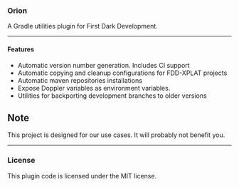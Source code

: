 ### Orion

A Gradle utilities plugin for First Dark Development.

***

#### Features

* Automatic version number generation. Includes CI support
* Automatic copying and cleanup configurations for FDD-XPLAT projects
* Automatic maven repositories installations
* Expose Doppler variables as environment variables.
* Utilities for backporting development branches to older versions

## Note

This project is designed for our use cases. It will probably not benefit you.


***

### License

This plugin code is licensed under the MIT license.